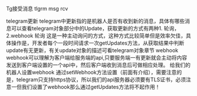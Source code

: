 Tg接受消息  tlgrm msg rcv


telegram更新
telegram中更新指的是机器人是否有收到新的消息，具体有哪些消息可以查看telegram对象部分中的Update，获取更新的方式有两种1. 轮询，2.webhook
轮询
这是一种主动询问的方式，这种方式比较简单但是效率欠佳，具体操作是，开发者每个一段时间请求一次getUpdates方法，从获取结果中判断update有无更新，有关update对象的描述可看telegram对象章节
webhook
webhook可以理解为客户端给服务端的api,只要服务端一有更新就会主动将内容发送到客户端设置的一个api中，然后客户端收到消息后可做相应处理。
给我们的机器人设置webhook
通过setWebhook方法设置（前面有介绍），需要注意的是，telegram只支持https协议，所以我们的api服务器必须要有TLS证书，必须注意一但我们设置了webhook那么通过getUpdates方法将不起作用！

